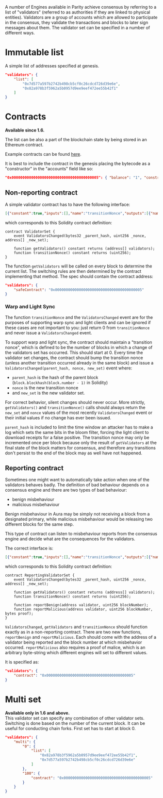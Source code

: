 A number of Engines available in Parity achieve consensus by referring to a list of "validators" (referred to as authorities if they are linked to physical entities). Validators are a group of accounts which are allowed to participate in the consensus, they validate the transactions and blocks to later sign messages about them. The validator set can be specified in a number of different ways.

# Immutable list

A simple list of addresses specified at genesis.

```json
"validators": {
    "list": [
        "0x7d577a597b2742b498cb5cf0c26cdcd726d39e6e",
        "0x82a978b3f5962a5b0957d9ee9eef472ee55b42f1"
    ]
}
```

# Contracts
**Available since 1.6.**

The list can be also a part of the blockchain state by being stored in an Ethereum contract.

Example contracts can be found [here](https://github.com/paritytech/contracts/tree/master/validator_contracts).

It is best to include the contract in the genesis placing the bytecode as a "constructor" in the "accounts" field like so:

```json
"0x0000000000000000000000000000000000000005": { "balance": "1", "constructor" : "0x..." }
```

## Non-reporting contract
A simple validator contract has to have the following interface:
```json
[{"constant":true,"inputs":[],"name":"transitionNonce","outputs":[{"name":"nonce","type":"uint256"}],"payable":false,"type":"function"},{"constant":true,"inputs":[],"name":"getValidators","outputs":[{"name":"validators","type":"address[]"}],"payable":false,"type":"function"},{"anonymous":false,"inputs":[{"indexed":true,"name":"_parent_hash","type":"bytes32"},{"indexed":true,"name":"_nonce","type":"uint256"},{"indexed":false,"name":"_new_set","type":"address[]"}],"name":"ValidatorsChanged","type":"event"}]
```

which corresponds to this Solidity contract definition:
```solidity
contract ValidatorSet {
    event ValidatorsChanged(bytes32 _parent_hash, uint256 _nonce, address[] _new_set);
    
    function getValidators() constant returns (address[] validators);
    function transitionNonce() constant returns (uint256);
}
```

The function `getValidators` will be called on every block to determine the current list. The switching rules are then determined by the contract implementing that method. The spec should contain the contract address:

```json
"validators": {
    "safeContract": "0x0000000000000000000000000000000000000005"
}
```

### Warp and Light Sync

The function `transitionNonce` and the `ValidatorsChanged` event are for the purposes of supporting warp sync and light clients and can be ignored if these cases are not important to you: just return 0 from `transitionNonce` and never issue a `ValidatorsChanged` event.

To support warp and light sync, the contract should maintain a "transition nonce", which is defined to be the number of blocks in which a change of the validators set has occurred. This should start at 0. Every time the validator set changes, the contract should bump the transition nonce (unless another transition occurred already in the same block) and issue a `ValidatorsChanged(parent_hash, nonce, new_set)` event where:
  - `parent_hash` is the hash of the parent block (`block.blockhash(block.number - 1)` in Solidity)
  - `nonce` is the new transition nonce
  - and `new_set` is the new validator set.

For correct behavior, silent changes should never occur. More strictly, `getValidators()` and `transitionNonce()` calls should always return the `new_set` and `nonce` values of the most recently `ValidatorsChanged` event or their initial values if no change has ever been issued.

`parent_hash` is included to limit the time window an attacker has to make a log which sets the same bits in the bloom filter, forcing the light client to download receipts for a false positive.
The transition nonce may only be incremented once per block because only the result of `getValidators` at the final state of the block matters for consensus, and therefore any transitions don't persist to the end of the block may as well have not happened.

## Reporting contract

Sometimes one might want to automatically take action when one of the validators behaves badly. The definition of bad behaviour depends on a consensus engine and there are two types of bad behaviour:
- benign misbehaviour
- malicious misbehaviour

Benign misbehaviour in Aura may be simply not receiving a block from a designated primary, while malicious misbehaviour would be releasing two different blocks for the same step.

This type of contract can listen to misbehaviour reports from the consensus engine and decide what are the consequences for the validators.

The correct interface is:
```json
[{"constant":true,"inputs":[],"name":"transitionNonce","outputs":[{"name":"","type":"uint256"}],"payable":false,"type":"function"},{"constant":true,"inputs":[],"name":"getValidators","outputs":[{"name":"validators","type":"address[]"}],"payable":false,"type":"function"},{"constant":false,"inputs":[{"name":"validator","type":"address"},{"name":"blockNumber","type":"uint256"},{"name":"proof","type":"bytes"}],"name":"reportMalicious","outputs":[],"payable":false,"type":"function"},{"constant":false,"inputs":[{"name":"validator","type":"address"},{"name":"blockNumber","type":"uint256"}],"name":"reportBenign","outputs":[],"payable":false,"type":"function"},{"anonymous":false,"inputs":[{"indexed":false,"name":"_parent_hash","type":"bytes32"},{"indexed":false,"name":"_nonce","type":"uint256"},{"indexed":false,"name":"_new_set","type":"address[]"}],"name":"ValidatorsChanged","type":"event"}]
```

which corresponds to this Solidity contract definition:
```solidity
contract ReportingValidatorSet {
    event ValidatorsChanged(bytes32 _parent_hash, uint256 _nonce, address[] _new_set);
    
    function getValidators() constant returns (address[] validators);
    function transitionNonce() constant returns (uint256);
    
    function reportBenign(address validator, uint256 blockNumber);
    function reportMalicious(address validator, uint256 blockNumber, bytes proof);
}
```

`ValidatorsChanged`, `getValidators` and `transitionNonce` should function exactly as in a non-reporting contract.
There are two new functions, `reportBenign` and `reportMalicious`. Each should come with the address of a validator being reported and the block number at which misbehavior occurred. `reportMalicious` also requires a proof of malice, which is an arbitrary byte-string which different engines will set to different values.

It is specified as:

```json
"validators": {
    "contract": "0x0000000000000000000000000000000000000005"
}
```

# Multi set
**Available only in 1.6 and above.**  
This validator set can specify any combination of other validator sets. Switching is done based on the number of the current block. It can be useful for conducting chain forks. First set has to start at block 0.

```json
"validators": {
    "multi": {
        "0": {
            "list": [
                "0x82a978b3f5962a5b0957d9ee9eef472ee55b42f1",
                "0x7d577a597b2742b498cb5cf0c26cdcd726d39e6e"
            ]
        },
        "100": {
            "contract": "0x0000000000000000000000000000000000000005"
        }
    }
}
```